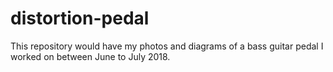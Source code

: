 # distortion-pedal
This repository would have my photos and diagrams of a bass guitar pedal I worked on between June to July 2018.

